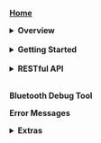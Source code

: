 __[Home](https://github.com/CassiaNetworks/CassiaSDKGuide/wiki)__
<details><summary><strong>Overview</strong></summary>

   * [Cassia Router Overview](https://github.com/CassiaNetworks/CassiaSDKGuide/wiki/Cassia-Router-Overview)
   * [Two Set of RESTful APIs](https://github.com/CassiaNetworks/CassiaSDKGuide/wiki/Cassia-Router-Overview#two-sets-of-restful-apis)
   * [Architecture Diagram](https://github.com/CassiaNetworks/CassiaSDKGuide/wiki/Cassia-Router-Overview#architecture-diagram)
   * [Server-Sent Events](https://github.com/CassiaNetworks/CassiaSDKGuide/wiki/Cassia-Router-Overview#server-sent-events)

</details>
<br />
<details><summary><strong>Getting Started</strong></summary>

* [How to Get Started](https://github.com/CassiaNetworks/CassiaSDKGuide/wiki/Getting-Started)
* [Access Local Router](https://github.com/CassiaNetworks/CassiaSDKGuide/wiki/Getting-Started#access-local-router)
* [Access Cassia Router through the Cassia AC](https://github.com/CassiaNetworks/CassiaSDKGuide/wiki/Getting-Started#access-cassia-router-through-the-cassia-ac)

</details>
<br />
<details><summary><strong>RESTful API</strong></summary>

   * <div><a href="https://github.com/CassiaNetworks/CassiaSDKGuide/wiki/RESTful-API">Overview of RESTful API</a></div>
   * <div><a href="https://github.com/CassiaNetworks/CassiaSDKGuide/wiki/Common-Parameters">Common Parameters</a></div>
   * <details><summary><strong>Management API</strong></summary>

     * Obtain Cassia Router’s Configuration
     * Obtain Cassia Router’s Status
     * Monitor Cassia Router’s Status (Through AC)
     * Obtain All Online Routers’ Status (Through AC)
     * Reboot a Router Remotely 
     </details>
   
   * <details><summary><strong>Traffic Related API</strong></summary>

     * Scan Bluetooth Devices
     * Filter Scanned Data based on Device MAC, RSSI, Name, and UUID
     * Connect/Disconnect to a Target Device
     * Discover GATT Services and Characteristics
     * Read/Write the Value of a Specific Characteristic
     * Get Advertise Data
     * Get Device Connection Status
     * Receive Notification and Indication 
     </details>
   * <div><a href="">Positioning API</a></div>
   * <details><summary><strong>Secure Pairing API</strong></summary>

     * Overview of Secure Pairing API
     * Pair Request
     * Pair-Input Request
     * Unpair Request
     * Just Works Example
     * Passkey Entry Example: Initiator Inputs
     * LE Legacy Pairing OOB Example
     </details>
   * <details><summary><strong>Router Auto-Selection API</strong></summary>
   
     * Overview of Router Auto-Selection API
     * Connect a Device
     * Disconnect a Device
     </details>
   * <details><summary><strong>SSE Combination API</strong></summary>
   
     * Overview of SSE Combination API
     * Create Combined SSE
     * Open Scan
     * Close Scan
     * Open Notify
     * Close Notify
     * Open Connection-State Report
     * Close Connection-State Report
     * Open AP-State Report
     * Close AP-State Report
     </details>
</details>
<br />

__Bluetooth Debug Tool__

__Error Messages__

<details><summary><strong>Extras</strong></summary>
   
   * [Migrate from C1000-2B Firmware to X1000](https://github.com/CassiaNetworks/CassiaSDKGuide/wiki/Migrate-from-C1000-2B-Firmware-to-X1000)
   * [Sample Code to Get Access Token](https://github.com/CassiaNetworks/CassiaSDKGuide/wiki/Sample-Code-to-Get-Access-Token)
   
</details>